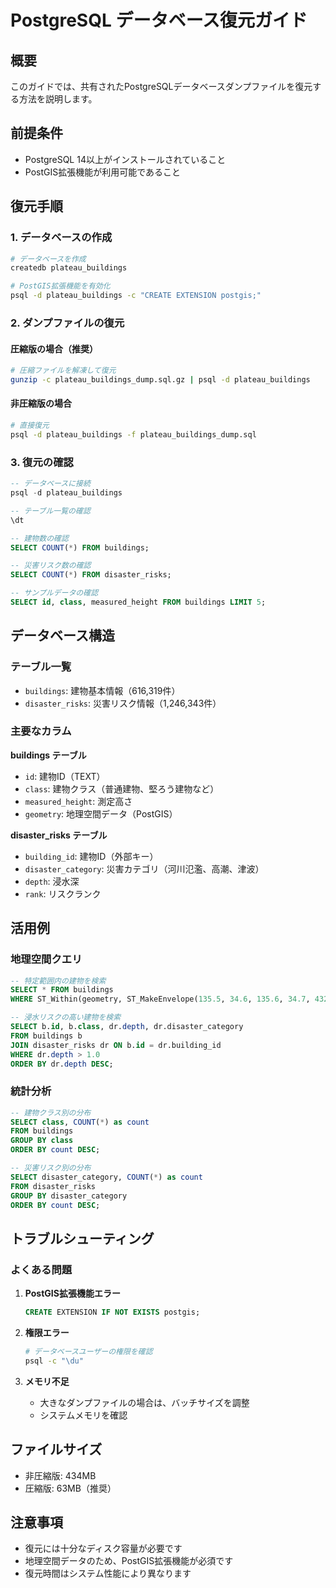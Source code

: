 # PostgreSQL データベース復元ガイド

## 概要
このガイドでは、共有されたPostgreSQLデータベースダンプファイルを復元する方法を説明します。

## 前提条件
- PostgreSQL 14以上がインストールされていること
- PostGIS拡張機能が利用可能であること

## 復元手順

### 1. データベースの作成
```bash
# データベースを作成
createdb plateau_buildings

# PostGIS拡張機能を有効化
psql -d plateau_buildings -c "CREATE EXTENSION postgis;"
```

### 2. ダンプファイルの復元

#### 圧縮版の場合（推奨）
```bash
# 圧縮ファイルを解凍して復元
gunzip -c plateau_buildings_dump.sql.gz | psql -d plateau_buildings
```

#### 非圧縮版の場合
```bash
# 直接復元
psql -d plateau_buildings -f plateau_buildings_dump.sql
```

### 3. 復元の確認
```sql
-- データベースに接続
psql -d plateau_buildings

-- テーブル一覧の確認
\dt

-- 建物数の確認
SELECT COUNT(*) FROM buildings;

-- 災害リスク数の確認
SELECT COUNT(*) FROM disaster_risks;

-- サンプルデータの確認
SELECT id, class, measured_height FROM buildings LIMIT 5;
```

## データベース構造

### テーブル一覧
- `buildings`: 建物基本情報（616,319件）
- `disaster_risks`: 災害リスク情報（1,246,343件）

### 主要なカラム
**buildings テーブル**
- `id`: 建物ID（TEXT）
- `class`: 建物クラス（普通建物、堅ろう建物など）
- `measured_height`: 測定高さ
- `geometry`: 地理空間データ（PostGIS）

**disaster_risks テーブル**
- `building_id`: 建物ID（外部キー）
- `disaster_category`: 災害カテゴリ（河川氾濫、高潮、津波）
- `depth`: 浸水深
- `rank`: リスクランク

## 活用例

### 地理空間クエリ
```sql
-- 特定範囲内の建物を検索
SELECT * FROM buildings 
WHERE ST_Within(geometry, ST_MakeEnvelope(135.5, 34.6, 135.6, 34.7, 4326));

-- 浸水リスクの高い建物を検索
SELECT b.id, b.class, dr.depth, dr.disaster_category
FROM buildings b
JOIN disaster_risks dr ON b.id = dr.building_id
WHERE dr.depth > 1.0
ORDER BY dr.depth DESC;
```

### 統計分析
```sql
-- 建物クラス別の分布
SELECT class, COUNT(*) as count
FROM buildings 
GROUP BY class 
ORDER BY count DESC;

-- 災害リスク別の分布
SELECT disaster_category, COUNT(*) as count
FROM disaster_risks 
GROUP BY disaster_category 
ORDER BY count DESC;
```

## トラブルシューティング

### よくある問題
1. **PostGIS拡張機能エラー**
   ```sql
   CREATE EXTENSION IF NOT EXISTS postgis;
   ```

2. **権限エラー**
   ```bash
   # データベースユーザーの権限を確認
   psql -c "\du"
   ```

3. **メモリ不足**
   - 大きなダンプファイルの場合は、バッチサイズを調整
   - システムメモリを確認

## ファイルサイズ
- 非圧縮版: 434MB
- 圧縮版: 63MB（推奨）

## 注意事項
- 復元には十分なディスク容量が必要です
- 地理空間データのため、PostGIS拡張機能が必須です
- 復元時間はシステム性能により異なります
